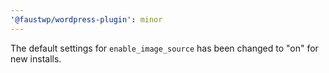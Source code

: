 ```yaml
---
'@faustwp/wordpress-plugin': minor
---
```


The default settings for `enable_image_source` has been changed to "on" for new installs.
